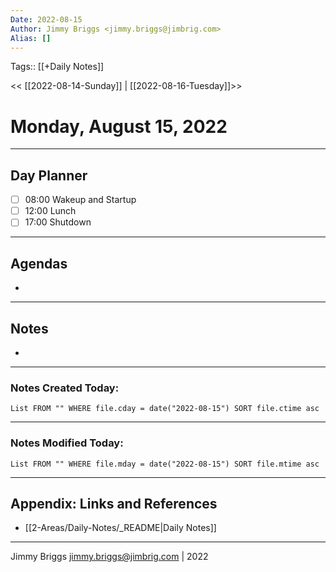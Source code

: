 ```yaml
---
Date: 2022-08-15
Author: Jimmy Briggs <jimmy.briggs@jimbrig.com>
Alias: []
---
```

Tags:: [[+Daily Notes]]

<< [[2022-08-14-Sunday]] | [[2022-08-16-Tuesday]]>>

# Monday, August 15, 2022

---
## Day Planner

- [ ] 08:00 Wakeup and Startup
- [ ] 12:00 Lunch
- [ ] 17:00 Shutdown

---
## Agendas
-

---
## Notes
-

---
### Notes Created Today:

```dataview
List FROM "" WHERE file.cday = date("2022-08-15") SORT file.ctime asc
```

---
### Notes Modified Today:

```dataview
List FROM "" WHERE file.mday = date("2022-08-15") SORT file.mtime asc
```

***

## Appendix: Links and References

- [[2-Areas/Daily-Notes/_README|Daily Notes]]

***

Jimmy Briggs <jimmy.briggs@jimbrig.com> | 2022
